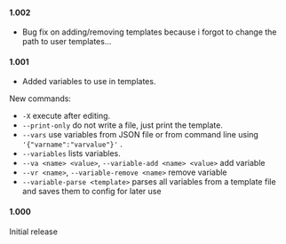 #### 1.002
- Bug fix on adding/removing templates because i forgot to change the path to user templates...

#### 1.001
- Added variables to use in templates.

New commands:
- `-X` execute after editing.
-  `--print-only` do not write a file, just print the template.
- `--vars` use variables from JSON file or from command line using `'{"varname":"varvalue"}'` .
- `--variables` lists variables.
- `--va <name> <value>`,
`--variable-add <name> <value>` add variable
- `--vr <name>`,
`--variable-remove <name>` remove variable
- `--variable-parse <template>` parses all variables from a template file and saves them to config for later use

#### 1.000
Initial release
